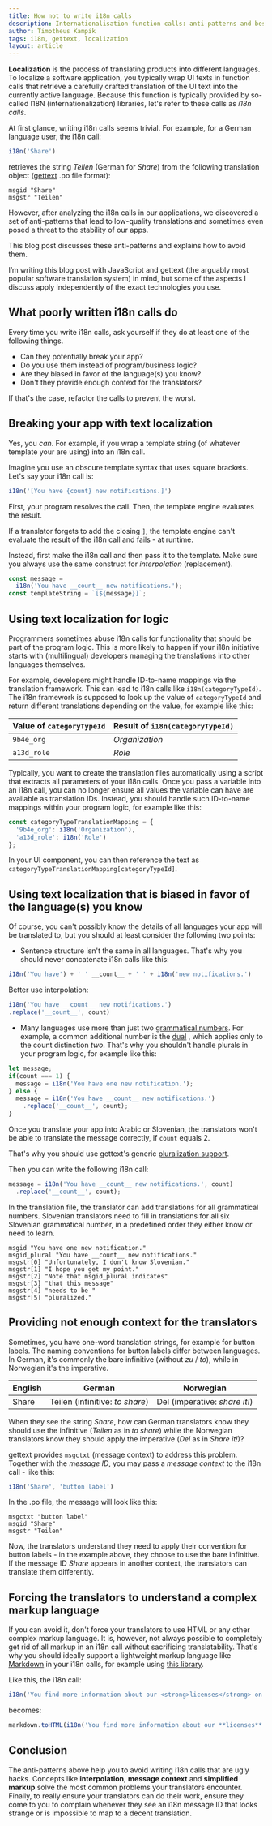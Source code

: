 ```yaml
---
title: How not to write i18n calls
description: Internationalisation function calls: anti-patterns and best practices
author: Timotheus Kampik
tags: i18n, gettext, localization
layout: article
---
```


**Localization** is the process of translating products into different languages.
To localize a software application, you typically wrap UI texts in function calls that
retrieve a carefully crafted translation of the UI text into the currently active language.
Because this function is typically provided by so-called I18N (internationalization) libraries, let's refer to these calls as *i18n calls*.

At first glance, writing i18n calls seems trivial.
For example, for a German language user, the i18n call:

```javascript
i18n('Share')
```

retrieves the string *Teilen* (German for *Share*) from the following translation object ([gettext](https://www.gnu.org/software/gettext/) .po file format):

```
msgid "Share"
msgstr "Teilen"
```

However, after analyzing the i18n calls in our applications, we discovered a set of anti-patterns that lead to low-quality translations and sometimes even posed a threat to the stability of our apps.

This blog post discusses these anti-patterns and explains how to avoid them.

I’m writing this blog post with JavaScript and gettext (the arguably most popular software translation system) in mind, but some of the aspects I discuss apply independently of the exact technologies you use.

## What poorly written i18n calls do

Every time you write i18n calls, ask yourself if they do at least one of the following things.

* Can they potentially break your app?
* Do you use them instead of program/business logic?
* Are they biased in favor of the language(s) you know?
* Don't they provide enough context for the translators?

If that's the case, refactor the calls to prevent the worst.

## Breaking your app with text localization

Yes, you *can*.
For example, if you wrap a template string (of whatever template your are using) into an i18n call.

Imagine you use an obscure template syntax that uses square brackets.
Let's say your i18n call is:

```javascript
i18n('[You have {count} new notifications.]')
```

First, your program resolves the call. Then, the template engine evaluates the result.

If a translator forgets to add the closing `]`, the template engine can't evaluate the result of the i18n call and fails - at runtime.

Instead, first make the i18n call and then pass it to the template. Make sure you always use the same construct for *interpolation* (replacement).

```javascript
const message =
  i18n('You have __count__ new notifications.');
const templateString = `[${message}]`;
```

## Using text localization for logic

Programmers sometimes abuse i18n calls for functionality that should be part of the program logic.
This is more likely to happen if your i18n initiative starts with (multilingual) developers managing the translations into other languages themselves.

For example, developers might handle ID-to-name mappings via the translation framework.
This can lead to i18n calls like `i18n(categoryTypeId)`.
The i18n framework is supposed to look up the value of `categoryTypeId` and return different translations depending on the value, for example like this:

Value of `categoryTypeId`| Result of `i18n(categoryTypeId)` |
--- | ---
`9b4e_org` | *Organization*
`a13d_role` | *Role*

Typically, you want to create the translation files automatically using a script that extracts all parameters of your i18n calls. Once you pass a variable into an i18n call, you can no longer ensure all values the variable can have are available as translation IDs.
Instead, you should handle such ID-to-name mappings within your program logic, for example like this:

```javascript
const categoryTypeTranslationMapping = {
  '9b4e_org': i18n('Organization'),
  'a13d_role': i18n('Role')
};
```

In your UI component, you can then reference the text as `categoryTypeTranslationMapping[categoryTypeId]`.

## Using text localization that is biased in favor of the language(s) you know

Of course, you can't possibly know the details of all languages your app will be translated to, but you should at least consider the following two points:

  * Sentence structure isn't the same in all languages. That's why you should never concatenate i18n calls like this:

  ```javascript
  i18n('You have') + ' ' __count__ + ' ' + i18n('new notifications.')
  ```

  Better use interpolation:

  ```javascript
  i18n('You have __count__ new notifications.')
  .replace('__count__', count)
  ```

  * Many languages use more than just two [grammatical numbers](https://en.wikipedia.org/wiki/Grammatical_number). For example, a common additional number is the [dual](https://en.wikipedia.org/wiki/Dual_(grammatical_number)) , which applies only to the count distinction *two*.
  That's why you shouldn't handle plurals in your program logic, for example like this:

  ```javascript
  let message;
  if(count === 1) {
    message = i18n('You have one new notification.');
  } else {
    message = i18n('You have __count__ new notifications.')
      .replace('__count__', count);
  }
  ```

  Once you translate your app into Arabic or Slovenian, the translators won't be able to translate the message correctly, if `count` equals 2.

  That's why you should use gettext's generic [pluralization support](https://www.gnu.org/savannah-checkouts/gnu/gettext/manual/html_node/Plural-forms.html).

  Then you can write the following i18n call:

  ```javascript
  message = i18n('You have __count__ new notifications.', count)
    .replace('__count__', count);
  ```

  In the translation file, the translator can add translations for all grammatical numbers.
  Slovenian translators need to fill in translations for all six Slovenian grammatical number, in a predefined order they either know or need to learn.

```
msgid "You have one new notification."
msgid_plural "You have __count__ new notifications."
msgstr[0] "Unfortunately, I don't know Slovenian."
msgstr[1] "I hope you get my point."
msgstr[2] "Note that msgid_plural indicates"
msgstr[3] "that this message"
msgstr[4] "needs to be "
msgstr[5] "pluralized."
```

## Providing not enough context for the translators

Sometimes, you have one-word translation strings, for example for button labels. The naming conventions for button labels differ between languages.
In German, it's commonly the bare infinitive (without *zu* / *to*), while in Norwegian it's the imperative.

English | German | Norwegian
--- | --- | ---
Share | Teilen (infinitive: *to share*) | Del (imperative: *share it!*)

When they see the string *Share*, how can German translators know they should use the infinitive (*Teilen* as in *to share*) while the Norwegian translators know they should apply the imperative (*Del* as in *Share it!*)?

gettext provides `msgctxt` (message context) to address this problem. Together with the *message ID*, you may pass a *message context* to the i18n call - like this:


```javascript
i18n('Share', 'button label')
```

In the .po file, the message will look like this:

```
msgctxt "button label"
msgid "Share"
msgstr "Teilen"
```
Now, the translators understand they need to apply their convention for button labels - in the example above, they choose to use the bare infinitive.
If the message ID *Share* appears in another context, the translators can translate them differently.

## Forcing the translators to understand a complex markup language

If you can avoid it, don't force your translators to use HTML or any other complex markup language.
It is, however, not always possible to completely get rid of all markup in an i18n call without sacrificing translatability.
That's why you should ideally support a lightweight markup language like [Markdown](https://daringfireball.net/projects/markdown/syntax) in your i18n calls, for example using [this library](https://github.com/evilstreak/markdown-js).

Like this, the i18n call:

```javascript
i18n('You find more information about our <strong>licenses</strong> on our <a href="http://signavio.com">website</a>.')
```

becomes:

```javascript
markdown.toHTML(i18n('You find more information about our **licenses** on our [website](http://signavio.com).'))
```

## Conclusion

The anti-patterns above help you to avoid writing i18n calls that are ugly hacks.
Concepts like **interpolation**, **message context** and **simplified markup** solve the most common problems your translators encounter.
Finally, to really ensure your translators can do their work, ensure they come to you to complain whenever they see an i18n message ID that looks strange or is impossible to map to a decent translation.
